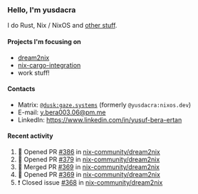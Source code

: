### Hello, I'm yusdacra

I do Rust, Nix / NixOS and [other stuff](https://gaze.systems/).

#### Projects I'm focusing on

- [dream2nix](https://github.com/nix-community/dream2nix)
- [nix-cargo-integration](https://github.com/yusdacra/nix-cargo-integration)
- work stuff!

#### Contacts

- Matrix: [`@dusk:gaze.systems`](https://matrix.to/#/@dusk:gaze.systems) (formerly `@yusdacra:nixos.dev`)
- E-mail: y.bera003.06@pm.me
- LinkedIn: https://www.linkedin.com/in/yusuf-bera-ertan

#### Recent activity

<!--START_SECTION:activity-->
1. 💪 Opened PR [#386](https://github.com/nix-community/dream2nix/pull/386) in [nix-community/dream2nix](https://github.com/nix-community/dream2nix)
2. 💪 Opened PR [#379](https://github.com/nix-community/dream2nix/pull/379) in [nix-community/dream2nix](https://github.com/nix-community/dream2nix)
3. 🎉 Merged PR [#369](https://github.com/nix-community/dream2nix/pull/369) in [nix-community/dream2nix](https://github.com/nix-community/dream2nix)
4. 💪 Opened PR [#369](https://github.com/nix-community/dream2nix/pull/369) in [nix-community/dream2nix](https://github.com/nix-community/dream2nix)
5. ❗️ Closed issue [#368](https://github.com/nix-community/dream2nix/issues/368) in [nix-community/dream2nix](https://github.com/nix-community/dream2nix)
<!--END_SECTION:activity-->
